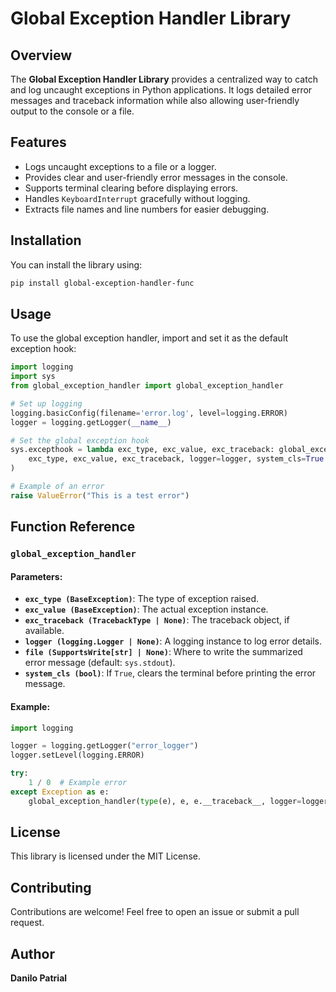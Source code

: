 
# Global Exception Handler Library

## Overview
The **Global Exception Handler Library** provides a centralized way to catch and log uncaught exceptions in Python applications. It logs detailed error messages and traceback information while also allowing user-friendly output to the console or a file.

## Features
- Logs uncaught exceptions to a file or a logger.
- Provides clear and user-friendly error messages in the console.
- Supports terminal clearing before displaying errors.
- Handles `KeyboardInterrupt` gracefully without logging.
- Extracts file names and line numbers for easier debugging.

## Installation
You can install the library using:

```sh
pip install global-exception-handler-func
```

## Usage
To use the global exception handler, import and set it as the default exception hook:

```python
import logging
import sys
from global_exception_handler import global_exception_handler

# Set up logging
logging.basicConfig(filename='error.log', level=logging.ERROR)
logger = logging.getLogger(__name__)

# Set the global exception hook
sys.excepthook = lambda exc_type, exc_value, exc_traceback: global_exception_handler(
    exc_type, exc_value, exc_traceback, logger=logger, system_cls=True
)

# Example of an error
raise ValueError("This is a test error")
```

## Function Reference

### `global_exception_handler`

#### Parameters:
- **`exc_type (BaseException)`**: The type of exception raised.
- **`exc_value (BaseException)`**: The actual exception instance.
- **`exc_traceback (TracebackType | None)`**: The traceback object, if available.
- **`logger (logging.Logger | None)`**: A logging instance to log error details.
- **`file (SupportsWrite[str] | None)`**: Where to write the summarized error message (default: `sys.stdout`).
- **`system_cls (bool)`**: If `True`, clears the terminal before printing the error message.

#### Example:
```python
import logging

logger = logging.getLogger("error_logger")
logger.setLevel(logging.ERROR)

try:
    1 / 0  # Example error
except Exception as e:
    global_exception_handler(type(e), e, e.__traceback__, logger=logger)
```

## License
This library is licensed under the MIT License.

## Contributing
Contributions are welcome! Feel free to open an issue or submit a pull request.

## Author
**Danilo Patrial**
